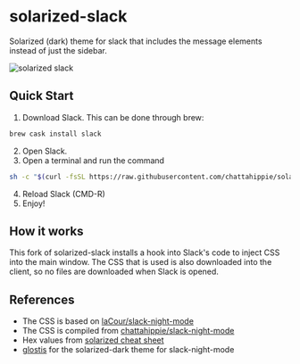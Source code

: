 # solarized-slack

Solarized (dark) theme for slack that includes the message elements instead of just the sidebar.

![solarized slack](images/solarized.png "Solarized Screenshot")

## Quick Start

1. Download Slack. This can be done through brew:

```sh
brew cask install slack
```

2. Open Slack.
3. Open a terminal and run the command

```sh
sh -c "$(curl -fsSL https://raw.githubusercontent.com/chattahippie/solarized-slack/master/scripts/solarize-slack.sh)"
```

4. Reload Slack (CMD-R)
5. Enjoy!

## How it works

This fork of solarized-slack installs a hook into Slack's code to inject CSS into the main window. The CSS that is used is also downloaded into the client, so no files are downloaded when Slack is opened.

## References

- The CSS is based on [laCour/slack-night-mode](https://github.com/laCour/slack-night-mode)
- The CSS is compiled from [chattahippie/slack-night-mode](https://github.com/chattahippie/slack-night-mode)
- Hex values from [solarized cheat sheet](http://www.zovirl.com/2011/07/22/solarized_cheat_sheet/)
- [glostis](https://github.com/laCour/slack-night-mode/pull/188) for the solarized-dark theme for slack-night-mode
